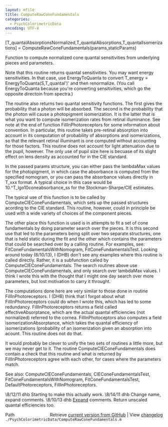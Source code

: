 ```yaml
---
layout: mfile
title: ComputeRawConeFundamentals
categories:
  - PsychColorimetricData
encoding: UTF-8
---
```


[T\_quantalAbsorptionsNormalized,T\_quantalAbsorptions,T\_quantalIsomerizations] = ComputeRawConeFundamentals(params,staticParams)

Function to compute normalized cone quantal sensitivities
from underlying pieces and parameters.

Note that this routine returns quantal sensitivities.  You
may want energy sensitivities.  In that case, use EnergyToQuanta to convert
  T\_energy = EnergyToQuanta(S,T\_quantal')'
and then renormalize.  (You call EnergyToQuanta because you're converting
sensitivities, which go the opposite directoin from spectra.)

The routine also returns two quantal sensitivity functions.  The first gives
the probability that a photon will be absorbed.  The second is the probability
that the photon will cause a photopigment isomerization.  It is the latter
that is what you want to compute isomerization rates from retinal illuminance.
See note at the end of function FillInPhotoreceptors for some information about
convention.  In particular, this routine takes pre-retinal absorption into
account in its computation of probability of absorptions and isomerizations,
so that the relevant retinal illuminant is one computed without accounting for
those factors.  This routine does not account for light attenuation due to
the pupil, however.  The only use of pupil size here is becuase of its
slight effect on lens density as accounted for in the CIE standard.

In the passed params structure, you can either pass
the lambdaMax values for the photopigment, in which
case the absorbance is computed from the specified
nomogram, or you can pass the absorbance values
directly in T\_xxx format.  A typical choice in this
case would be 10.^T\_lgo10coneabsorbance\_ss for the
Stockman-Sharpe/CIE estimates.

The typical use of this function is to be called by
ComputeCIEConeFundamentals, which sets up the
passed structures acording to the CIE standard.
This routine, however, could in principle be used
with a wide variety of choices of the component pieces.

The other place this function is used is in attempts to
fit a set of cone fundamentals by doing parameter search
over the pieces.  It is this second use that led to the
parameters being split over two separate structures, one
that is held static during the fit and the other which
contains the parameters that could be searched over by a calling
routine.  For examples, see:
  FitConeFundamentalsWithNomogram, FitConeFundamentalsTest.
Looking around today (8/10/13), I (DHB) don't see any examples where
this routine is called directly.  Rather, it is a subfunction
called by ComputeCIEConeFundamentals.  The search routines above
use ComputeCIEConeFundamentals, and only search over lambdaMax
values.  I think I wrote this with the thought that I might one
day search over more parameters, but lost motivation to carry it
throught.

The computations done here are very similar to those done in
routine FillInPhotoreceptors.  I (DHB) think that I forgot about
what FillInPhotoreceptors could do when I wrote this, which has
led to some redundancy. FillInPhotoreceptors returns a field
called effectiveAbsorptance, which are the actual quantal efficiencies
(not normalized) referred to the cornea.  FillInPhotoceptors also
computes a field isomerizationAbsorptance, which takes the quantal
efficiency of isomerizations (probability of an isomerization given
an absorption into acount.  This routine does not do that.

It would probably be clever to unify the two sets of routines a
little more, but we may never get to it.  The routine ComputeCIEConeFundamentals
does contain a check that this routine and what is returned by FillInPhotoreceptors
agree with each other, for cases where the parameters match.

See also: ComputeCIEConeFundamentals, CIEConeFundamentalsTest, FitConeFundamentalsWithNomogram,
          FitConeFundamentalsTest, DefaultPhotoreceptors, FillInPhotoreceptors.

\8/12/11  dhb  Starting to make this actually work.
\8/14/11  dhb  Change name, expand comments.
\8/10/13  dhb  [Expand](/docs/Expand) comments.  Return unscaled quantal efficiencies too.


<div class="code_header" style="text-align:right;">
  <span style="float:left;">Path&nbsp;&nbsp;</span> <span class="counter">Retrieve <a href=
  "https://raw.github.com/Psychtoolbox-3/Psychtoolbox-3/beta/./PsychColorimetricData/ComputeRawConeFundamentals.m">current version from GitHub</a> | View <a href=
  "https://github.com/Psychtoolbox-3/Psychtoolbox-3/commits/beta/./PsychColorimetricData/ComputeRawConeFundamentals.m">changelog</a></span>
</div>
<div class="code">
  <code>./PsychColorimetricData/ComputeRawConeFundamentals.m</code>
</div>
